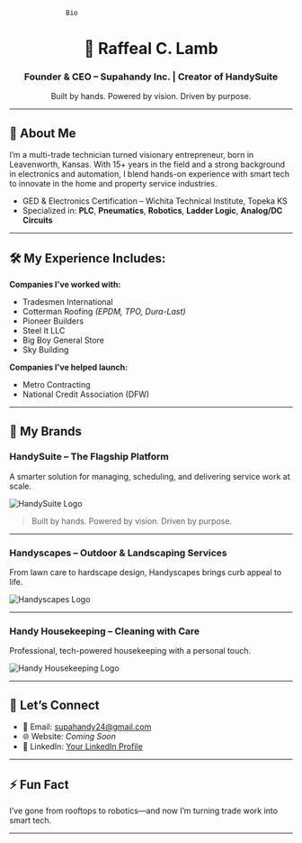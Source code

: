                   Bio
<h1 align="center">👋 Raffeal C. Lamb</h1>
<h3 align="center">Founder & CEO – Supahandy Inc. | Creator of HandySuite</h3>
<p align="center">Built by hands. Powered by vision. Driven by purpose.</p>

---

## 🔧 About Me

I’m a multi-trade technician turned visionary entrepreneur, born in Leavenworth, Kansas. With 15+ years in the field and a strong background in electronics and automation, I blend hands-on experience with smart tech to innovate in the home and property service industries.

- GED & Electronics Certification – Wichita Technical Institute, Topeka KS  
- Specialized in: **PLC**, **Pneumatics**, **Robotics**, **Ladder Logic**, **Analog/DC Circuits**

---

## 🛠️ My Experience Includes:

**Companies I've worked with:**
- Tradesmen International  
- Cotterman Roofing *(EPDM, TPO, Dura-Last)*  
- Pioneer Builders  
- Steel It LLC  
- Big Boy General Store  
- Sky Building  

**Companies I've helped launch:**
- Metro Contracting  
- National Credit Association (DFW)

---

## 🚀 My Brands

### HandySuite – The Flagship Platform  
A smarter solution for managing, scheduling, and delivering service work at scale.

![HandySuite Logo](./assets/handysuite-logo.png)

> Built by hands. Powered by vision. Driven by purpose.

---

### Handyscapes – Outdoor & Landscaping Services  
From lawn care to hardscape design, Handyscapes brings curb appeal to life.

![Handyscapes Logo](./assets/handyscapes-logo.png)

---

### Handy Housekeeping – Cleaning with Care  
Professional, tech-powered housekeeping with a personal touch.

![Handy Housekeeping Logo](./assets/handyhousekeeping-logo.png)

---

## 💬 Let’s Connect

- 📧 Email: supahandy24@gmail.com  
- 🌐 Website: *Coming Soon*  
- 💼 LinkedIn: [Your LinkedIn Profile](#)

---

## ⚡ Fun Fact

I’ve gone from rooftops to robotics—and now I’m turning trade work into smart tech.

---
